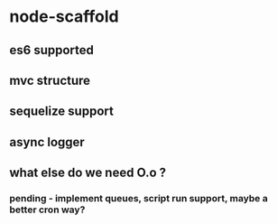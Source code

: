 # node-scaffold
## es6 supported
## mvc structure
## sequelize support
## async logger
## what else do we need O.o ?
### pending - implement queues, script run support, maybe a better cron way?
